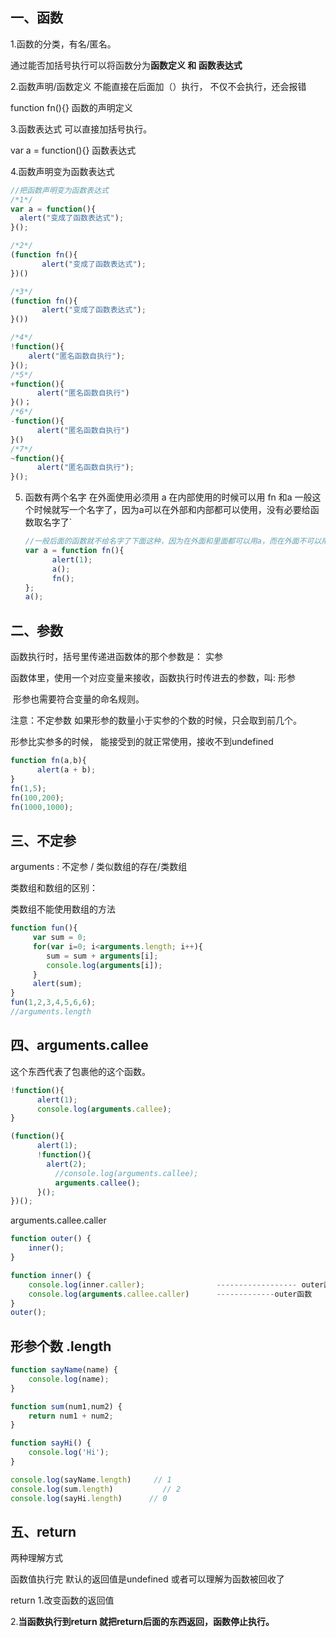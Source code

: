 ## 一、函数

1.函数的分类，有名/匿名。

通过能否加括号执行可以将函数分为**函数定义 和 函数表达式**

2.函数声明/函数定义  不能直接在后面加（）执行， 不仅不会执行，还会报错

function fn(){}  函数的声明定义

3.函数表达式   可以直接加括号执行。

var a = function(){}  函数表达式

4.函数声明变为函数表达式

```js
//把函数声明变为函数表达式
/*1*/
var a = function(){
  alert("变成了函数表达式");
}();

/*2*/
(function fn(){
       alert("变成了函数表达式");
})()

/*3*/
(function fn(){
       alert("变成了函数表达式");
}())

/*4*/
!function(){
    alert("匿名函数自执行");
}();
/*5*/
+function(){
      alert("匿名函数自执行")
}()；
/*6*/
-function(){
      alert("匿名函数自执行")
}()
/*7*/
~function(){
      alert("匿名函数自执行");
}();
```

5. 函数有两个名字  在外面使用必须用 a 在内部使用的时候可以用 fn 和a  一般这个时候就写一个名字了，因为a可以在外部和内部都可以使用，没有必要给函数取名字了`
   
   ```js
   //一般后面的函数就不给名字了下面这种，因为在外面和里面都可以用a，而在外面不可以用fn
   var a = function fn(){
         alert(1);
         a();
         fn();
   };
   a();
   ```

## 二、参数

函数执行时，括号里传递进函数体的那个参数是： 实参

函数体里，使用一个对应变量来接收，函数执行时传进去的参数，叫: 形参

​        形参也需要符合变量的命名规则。

注意：不定参数 如果形参的数量小于实参的个数的时候，只会取到前几个。

形参比实参多的时候， 能接受到的就正常使用，接收不到undefined  

```js
function fn(a,b){
      alert(a + b);
}
fn(1,5);
fn(100,200);
fn(1000,1000);
```

## 三、不定参

arguments : 不定参 /  类似数组的存在/类数组

类数组和数组的区别：

类数组不能使用数组的方法

```js
function fun(){
     var sum = 0;
     for(var i=0; i<arguments.length; i++){
        sum = sum + arguments[i];
        console.log(arguments[i]);
     }
     alert(sum);
}
fun(1,2,3,4,5,6,6);
//arguments.length
```

## 四、arguments.callee

这个东西代表了包裹他的这个函数。

```js
!function(){
      alert(1);
      console.log(arguments.callee);
}

(function(){
      alert(1);
      !function(){
        alert(2);
          //console.log(arguments.callee);
          arguments.callee();
      }();
})();
```

arguments.callee.caller

```js
function outer() {
    inner();
}

function inner() {
    console.log(inner.caller);                ------------------ outer函数
    console.log(arguments.callee.caller)      -------------outer函数
}
outer();
```

## 形参个数 .length

```js
function sayName(name) {
    console.log(name);
}

function sum(num1,num2) {
    return num1 + num2;
}

function sayHi() {
    console.log('Hi');
}

console.log(sayName.length)     // 1
console.log(sum.length)           // 2
console.log(sayHi.length)      // 0
```

## 五、return

两种理解方式

函数值执行完 默认的返回值是undefined  或者可以理解为函数被回收了 

return  1.改变函数的返回值

2.**当函数执行到return 就把return后面的东西返回，函数停止执行。**